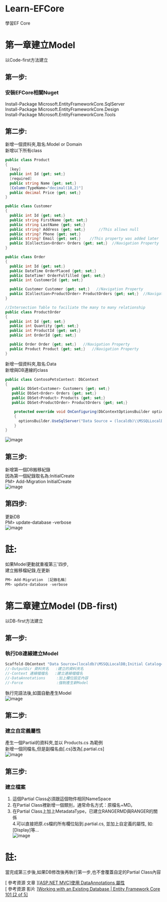 # Learn-EFCore
學習EF Core

# 第一章建立Model
以Code-first方法建立
## 第一步:
### 安裝EFCore相關Nuget

Install-Package Microsoft.EntityFrameworkCore.SqlServer   
Install-Package Microsoft.EntityFrameworkCore.Design  
Install-Package Microsoft.EntityFrameworkCore.Tools  


## 第二步:
新增一個資料夾,取名:Model or Domain  
新增以下所有class  
```C#
public class Product  
{  
  [key]  
  public int Id {get; set;}  
  [required]  
  public string Name {get; set;}  
  [Column(TypeName="decimal(18,2)"]  
  public decimal Price {get; set;}  
}  

public class Customer  
{  
  public int Id {get; set;}
  public string FirstName {get; set;}
  public string LastName {get; set;}
  public string? Address {get; set;}      //This allows null
  public string? Phone {get; set;}
  public string? Email {get; set;}    //This property was added later
  public ICollection<Order> Orders {get; set;}  //Navigation Property  i.e help internal link to the other class
}

public class Order
{ 
  public int Id {get; set;}
  public DateTime OrderPlaced {get; set;}
  public DateTime? OrderFulfilled {get; set;}
  public int CustomerId {get; set;}

  public Customer Customer {get; set;}   //Navigation Property
  public ICollection<ProductOrder> ProductOrders {get; set;}  //Navigation Property  
}

//Intersection Table to faciliate the many to many relationship
public class ProductOrder
{ 
  public int Id {get; set;}
  public int Quantity {get; set;}
  public int ProductId {get; set;}
  public int OrderId {get; set;}

  public Order Order {get; set;}   //Navigation Property
  public Product Product {get; set;}   //Navigation Property 
}
```
  
新增一個資料夾,取名:Data  
新增與DB連線的class  
  
```C#
public class ContosoPetsContext: DbContext
{ 
   public DbSet<Customer> Customers {get; set;}
   public DbSet<Order> Orders {get; set;}
   public DbSet<Product> Products {get; set;}
   public DbSet<ProductOrder> ProductOrders {get; set;}

    protected override void OnConfiguring(DbContextOptionsBuilder optionsBuilder)
    {
      optionsBuilder.UseSqlServer("Data Source = (localdb)\\MSSQLLocalDB; Initial Catalog = ContosoAppData");
    }
}

```  
![image](https://github.com/Tim-SideProjectOrTool/Learn-EFCore/blob/master/ConsoleApp1/GitImage/%E6%96%B0%E5%A2%9EDBclass.PNG)

## 第三步:
新增第一個DB搬移紀錄  
因為第一個紀錄取名為:InitialCreate  
PM> Add-Migration  InitialCreate  
![image](https://github.com/Tim-SideProjectOrTool/Learn-EFCore/blob/master/ConsoleApp1/GitImage/Add-Migration%20%20InitialCreate.PNG)  

## 第四步:
更新DB  
PM> update-database -verbose  
![image](https://github.com/Tim-SideProjectOrTool/Learn-EFCore/blob/master/ConsoleApp1/GitImage/update-database%20-verbose.PNG)  

# 註:
如果Model更動就重複第三'四步,  
建立搬移檔紀錄,在更新  
``` C#
PM> Add-Migration  [記錄名稱]  
PM> update-database -verbose  
```  


# 第二章建立Model (DB-first)
以DB-first方法建立
## 第一步:
### 執行DB連線建立Model
```C#
Scaffold-DbContext "Data Source=(localdb)\MSSQLLocalDB;Initial Catalog=EFCore;Integrated Security=True" Microsoft.EntityFrameworkCore.SqlServer -OutputDir Models -Context CCIPContext -DataAnnotations -Force
//-OutputDir 資料夾名   :建立的資料夾名
//-Context 連線檔檔名   :建立連線檔檔名
//-DataAnnotations     :加上欄位設定內容
//-Force               :強制產生新Model
```
執行完語法後,如圖自動產生Model  
![image](https://github.com/Tim-SideProjectOrTool/Learn-EFCore/blob/master/ConsoleApp1/GitImage/DBFirst%E5%9F%B7%E8%A1%8CScaffold-DbContext%E5%BE%8C%E7%94%A2%E7%94%9F%E7%9A%84Model.PNG)  


## 第二步:
### 建立自定義屬性
產生一個Partial的資料夾,並以 Products.cs 為範例  
新增一個同檔名,但是副檔名由[.cs]改為[.partial.cs]  
![image](https://github.com/Tim-SideProjectOrTool/Learn-EFCore/blob/master/ConsoleApp1/GitImage/DBFirst%E5%BB%BA%E7%AB%8B%E8%87%AA%E5%AE%9A%E7%BE%A9%E5%B1%AC%E6%80%A7.PNG)  


## 第三步:
### 建立檔案
1. 這個Partial Class必須跟這個物件相同NameSpace  
2. 在Partial Class裡新增一個類別，通常命名方式：原檔名+MD。  
3. 在Partial Class上加上MetadataType，已建立RANGERMD與RANGER的關係  
4.可以直接把原.cs檔的所有欄位貼到.partial.cs, 並加上自定義的屬性, 如:[Display]等...  
 ![image](https://github.com/Tim-SideProjectOrTool/Learn-EFCore/blob/master/ConsoleApp1/GitImage/%E5%BB%BA%E7%AB%8B%E8%87%AA%E5%AE%9A%E7%BE%A9%E5%B1%AC%E6%80%A7class.PNG)  

# 註:
當完成第三步後,如果DB修改後再執行第一步,也不會覆蓋自定的Partial Class內容

[ 參考資源 文章 ][[ASP.NET MVC]使用 DataAnnotations 屬性](https://dotblogs.com.tw/chentingw/2016/11/28/235523 "")  
[ 參考資源 影片 ][Working with an Existing Database | Entity Framework Core 101 [2 of 5]](https://www.youtube.com/watch?v=-sftSA9_X-k&list=PLdo4fOcmZ0oX7uTkjYwvCJDG2qhcSzwZ6&index=2 "")  


